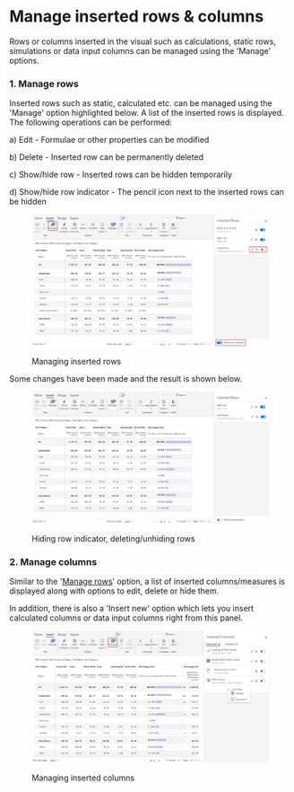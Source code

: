 # Manage inserted rows & columns

Rows or columns inserted in the visual such as calculations, static rows, simulations or data input columns can be managed using the 'Manage' options.

### 1. Manage rows

Inserted rows such as static, calculated etc. can be managed using the 'Manage' option highlighted below. A list of the inserted rows is displayed. The following operations can be performed:

a) Edit - Formulae or other properties can be modified&#x20;

b) Delete - Inserted row can be permanently deleted

c) Show/hide row - Inserted rows can be hidden temporarily

d) Show/hide row indicator - The pencil icon next to the inserted rows can be hidden

<figure><img src="../../.gitbook/assets/4.6.1 Manage rows.png" alt=""><figcaption><p>Managing inserted rows</p></figcaption></figure>

Some changes have been made and the result is shown below.

<figure><img src="../../.gitbook/assets/4.6.2 Manage rows.png" alt=""><figcaption><p>Hiding row indicator, deleting/unhiding rows</p></figcaption></figure>

### 2. Manage columns

Similar to the '[Manage rows](manage-inserted-rows-and-columns.md#1.-manage-rows)' option, a list of inserted columns/measures is displayed along with options to edit, delete or hide them.

In addition, there is also a 'Insert new' option which lets you insert calculated columns or data input columns right from this panel.

<figure><img src="../../.gitbook/assets/4.6.3 Manage columns.png" alt=""><figcaption><p>Managing inserted columns</p></figcaption></figure>
